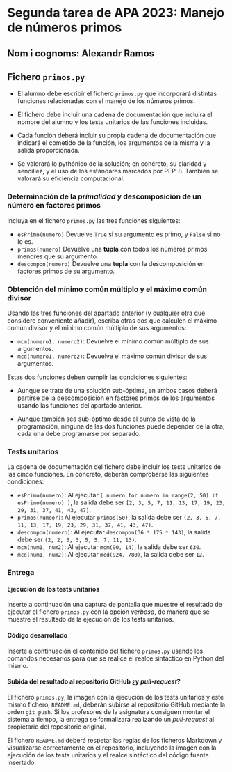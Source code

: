 # Segunda tarea de APA 2023: Manejo de números primos

## Nom i cognoms: Alexandr Ramos

## Fichero `primos.py`

- El alumno debe escribir el fichero `primos.py` que incorporará distintas funciones relacionadas con el manejo
  de los números primos.

- El fichero debe incluir una cadena de documentación que incluirá el nombre del alumno y los tests unitarios
  de las funciones incluidas.

- Cada función deberá incluir su propia cadena de documentación que indicará el cometido de la función, los
  argumentos de la misma y la salida proporcionada.

- Se valorará lo pythónico de la solución; en concreto, su claridad y sencillez, y el uso de los estándares marcados
  por PEP-8. También se valorará su eficiencia computacional.

### Determinación de la *primalidad* y descomposición de un número en factores primos

Incluya en el fichero `primos.py` las tres funciones siguientes:

- `esPrimo(numero)`   Devuelve `True` si su argumento es primo, y `False` si no lo es.
- `primos(numero)`    Devuelve una **tupla** con todos los números primos menores que su argumento.
- `descompon(numero)` Devuelve una **tupla** con la descomposición en factores primos de su argumento.

### Obtención del mínimo común múltiplo y el máximo común divisor

Usando las tres funciones del apartado anterior (y cualquier otra que considere conveniente añadir), escriba otras
dos que calculen el máximo común divisor y el mínimo común múltiplo de sus argumentos:

- `mcm(numero1, numero2)`:  Devuelve el mínimo común múltiplo de sus argumentos.
- `mcd(numero1, numero2)`:  Devuelve el máximo común divisor de sus argumentos.

Estas dos funciones deben cumplir las condiciones siguientes:

- Aunque se trate de una solución sub-óptima, en ambos casos deberá partirse de la descomposición en factores
  primos de los argumentos usando las funciones del apartado anterior.

- Aunque también sea sub-óptimo desde el punto de vista de la programación, ninguna de las dos funciones puede
  depender de la otra; cada una debe programarse por separado.

### Tests unitarios

La cadena de documentación del fichero debe incluir los tests unitarios de las cinco funciones. En concreto, deberán
comprobarse las siguientes condiciones:

- `esPrimo(numero)`:  Al ejecutar `[ numero for numero in range(2, 50) if esPrimo(numero) ]`, la salida debe ser
                      `[2, 3, 5, 7, 11, 13, 17, 19, 23, 29, 31, 37, 41, 43, 47]`.
- `primos(numeor)`: Al ejecutar `primos(50)`, la salida debe ser `(2, 3, 5, 7, 11, 13, 17, 19, 23, 29, 31, 37, 41, 43, 47)`.
- `descompon(numero)`: Al ejecutar `descompon(36 * 175 * 143)`, la salida debe ser `(2, 2, 3, 3, 5, 5, 7, 11, 13)`.
- `mcm(num1, num2)`: Al ejecutar `mcm(90, 14)`, la salida debe ser `630`.
- `mcd(num1, num2)`: Al ejecutar `mcd(924, 780)`, la salida debe ser `12`.

### Entrega

#### Ejecución de los tests unitarios

Inserte a continuación una captura de pantalla que muestre el resultado de ejecutar el fichero `primos.py` con la opción
*verbosa*, de manera que se muestre el resultado de la ejecución de los tests unitarios.

#### Código desarrollado

Inserte a continuación el contenido del fichero `primos.py` usando los comandos necesarios para que se realice el
realce sintáctico en Python del mismo.

#### Subida del resultado al repositorio GitHub ¿y *pull-request*?

El fichero `primos.py`, la imagen con la ejecución de los tests unitarios y este mismo fichero, `README.md`, deberán
subirse al repositorio GitHub mediante la orden `git push`. Si los profesores de la asignatura consiguen montar el
sistema a tiempo, la entrega se formalizará realizando un *pull-request* al propietario del repositorio original.

El fichero `README.md` deberá respetar las reglas de los ficheros Markdown y visualizarse correctamente en el repositorio,
incluyendo la imagen con la ejecución de los tests unitarios y el realce sintáctico del código fuente insertado.
